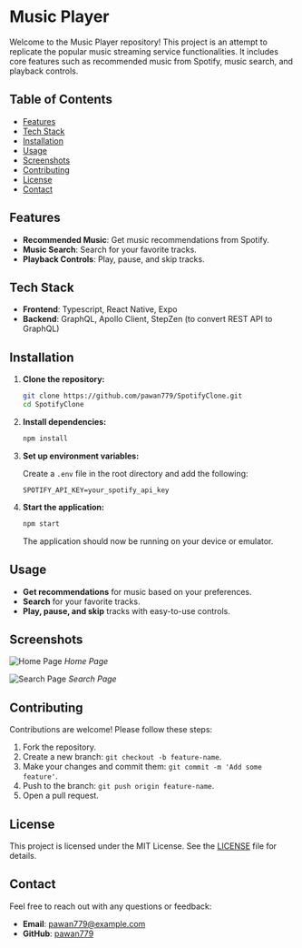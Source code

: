 # Music Player

Welcome to the Music Player repository! This project is an attempt to replicate the popular music streaming service functionalities. It includes core features such as recommended music from Spotify, music search, and playback controls.

## Table of Contents

- [Features](#features)
- [Tech Stack](#tech-stack)
- [Installation](#installation)
- [Usage](#usage)
- [Screenshots](#screenshots)
- [Contributing](#contributing)
- [License](#license)
- [Contact](#contact)

## Features

- **Recommended Music**: Get music recommendations from Spotify.
- **Music Search**: Search for your favorite tracks.
- **Playback Controls**: Play, pause, and skip tracks.

## Tech Stack

- **Frontend**: Typescript, React Native, Expo
- **Backend**: GraphQL, Apollo Client, StepZen (to convert REST API to GraphQL)

## Installation

1. **Clone the repository:**

   ```bash
   git clone https://github.com/pawan779/SpotifyClone.git
   cd SpotifyClone
   ```

2. **Install dependencies:**

   ```bash
   npm install
   ```

3. **Set up environment variables:**

   Create a `.env` file in the root directory and add the following:

   ```
   SPOTIFY_API_KEY=your_spotify_api_key
   ```

4. **Start the application:**

   ```bash
   npm start
   ```

   The application should now be running on your device or emulator.

## Usage

- **Get recommendations** for music based on your preferences.
- **Search** for your favorite tracks.
- **Play, pause, and skip** tracks with easy-to-use controls.

## Screenshots

![Home Page](screenshots/home.png)
*Home Page*

![Search Page](screenshots/search.png)
*Search Page*

## Contributing

Contributions are welcome! Please follow these steps:

1. Fork the repository.
2. Create a new branch: `git checkout -b feature-name`.
3. Make your changes and commit them: `git commit -m 'Add some feature'`.
4. Push to the branch: `git push origin feature-name`.
5. Open a pull request.

## License

This project is licensed under the MIT License. See the [LICENSE](LICENSE) file for details.

## Contact

Feel free to reach out with any questions or feedback:

- **Email**: pawan779@example.com
- **GitHub**: [pawan779](https://github.com/pawan779)
